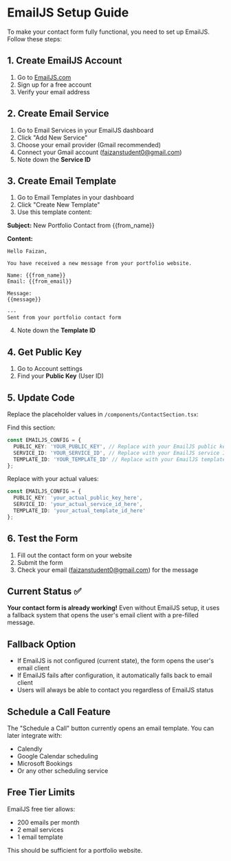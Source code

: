 # EmailJS Setup Guide

To make your contact form fully functional, you need to set up EmailJS. Follow these steps:

## 1. Create EmailJS Account
1. Go to [EmailJS.com](https://www.emailjs.com/)
2. Sign up for a free account
3. Verify your email address

## 2. Create Email Service
1. Go to Email Services in your EmailJS dashboard
2. Click "Add New Service"
3. Choose your email provider (Gmail recommended)
4. Connect your Gmail account (faizanstudent0@gmail.com)
5. Note down the **Service ID**

## 3. Create Email Template
1. Go to Email Templates in your dashboard
2. Click "Create New Template"
3. Use this template content:

**Subject:** New Portfolio Contact from {{from_name}}

**Content:**
```
Hello Faizan,

You have received a new message from your portfolio website.

Name: {{from_name}}
Email: {{from_email}}

Message:
{{message}}

---
Sent from your portfolio contact form
```

4. Note down the **Template ID**

## 4. Get Public Key
1. Go to Account settings
2. Find your **Public Key** (User ID)

## 5. Update Code
Replace the placeholder values in `/components/ContactSection.tsx`:

Find this section:
```typescript
const EMAILJS_CONFIG = {
  PUBLIC_KEY: 'YOUR_PUBLIC_KEY', // Replace with your EmailJS public key
  SERVICE_ID: 'YOUR_SERVICE_ID', // Replace with your EmailJS service ID  
  TEMPLATE_ID: 'YOUR_TEMPLATE_ID' // Replace with your EmailJS template ID
};
```

Replace with your actual values:
```typescript
const EMAILJS_CONFIG = {
  PUBLIC_KEY: 'your_actual_public_key_here',
  SERVICE_ID: 'your_actual_service_id_here',  
  TEMPLATE_ID: 'your_actual_template_id_here'
};
```

## 6. Test the Form
1. Fill out the contact form on your website
2. Submit the form
3. Check your email (faizanstudent0@gmail.com) for the message

## Current Status ✅
**Your contact form is already working!** Even without EmailJS setup, it uses a fallback system that opens the user's email client with a pre-filled message.

## Fallback Option
- If EmailJS is not configured (current state), the form opens the user's email client
- If EmailJS fails after configuration, it automatically falls back to email client
- Users will always be able to contact you regardless of EmailJS status

## Schedule a Call Feature
The "Schedule a Call" button currently opens an email template. You can later integrate with:
- Calendly
- Google Calendar scheduling
- Microsoft Bookings
- Or any other scheduling service

## Free Tier Limits
EmailJS free tier allows:
- 200 emails per month
- 2 email services
- 1 email template

This should be sufficient for a portfolio website.